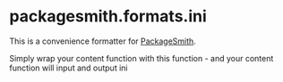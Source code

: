 # packagesmith.formats.ini

This is a convenience formatter for [PackageSmith](https://github.com/packagesmith/packagesmith).

Simply wrap your content function with this function - and your content function will input and output ini
